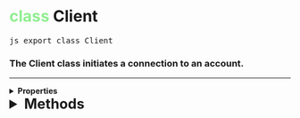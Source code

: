 # <span style="color: lightgreen;">class</span> Client
<pre>js export class Client</pre>

### The Client class initiates a connection to an account.

---------
<details>
  <summary><strong>Properties</strong></summary>

  <strong>readonly</strong> `data` : `<a href="user.md">UserControl</a>` | `<a href="https://developer.mozilla.org/en-US/docs/Web/JavaScript/Reference/Operators/null" target="_blank">null</a>`
  User data of the bot.

  <strong>readonly</strong> `mention` : `<a href="https://developer.mozilla.org/en-US/docs/Web/JavaScript/Reference/Global_Objects/String" target="_blank">string</a>`
  Returns the mention of the bot.
</details>

<details>
  <summary style="font-weight:bold;font-size:25px;margin-bottom:5px;">Methods</summary>

  <div style="font-family:monospace;border:solid;border-width:0;border-bottom-width:2px;border-color:#ffffff20;padding-bottom:10px;margin-bottom:10px;">
    <span style="font-size:17px;font-weight:bold;">onReady(func: <a href="https://developer.mozilla.org/en-US/docs/Web/JavaScript/Reference/Global_Objects/Function" target="_blank">Function</a>) : <a href="https://developer.mozilla.org/en-US/docs/Web/JavaScript/Reference/Operators/null" target="_blank">null</a></span>
    <div style="margin-top:6px;">Run a function when the bot is fully initialized.</div>
  </div>
</details>